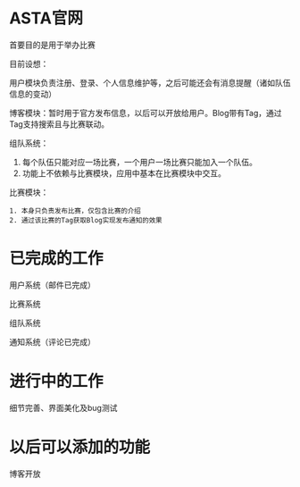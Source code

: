# ASTA官网

首要目的是用于举办比赛



目前设想：

用户模块负责注册、登录、个人信息维护等，之后可能还会有消息提醒（诸如队伍信息的变动）

博客模块：暂时用于官方发布信息，以后可以开放给用户。Blog带有Tag，通过Tag支持搜索且与比赛联动。

组队系统：

1. 每个队伍只能对应一场比赛，一个用户一场比赛只能加入一个队伍。
2. 功能上不依赖与比赛模块，应用中基本在比赛模块中交互。

比赛模块：

	1. 本身只负责发布比赛，仅包含比赛的介绍
 	2. 通过该比赛的Tag获取Blog实现发布通知的效果





# 已完成的工作

用户系统（邮件已完成）

比赛系统

组队系统

通知系统（评论已完成）



# 进行中的工作

细节完善、界面美化及bug测试

# 以后可以添加的功能

博客开放
